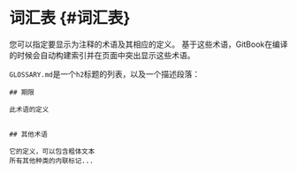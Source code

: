 # 词汇表 {#词汇表}

您可以指定要显示为注释的术语及其相应的定义。 基于这些术语，GitBook在编译的时候会自动构建索引并在页面中突出显示这些术语。

`GLOSSARY.md`是一个`h2`标题的列表，以及一个描述段落：

```
## 期限

此术语的定义


## 其他术语

它的定义，可以包含粗体文本
所有其他种类的内联标记...
```



